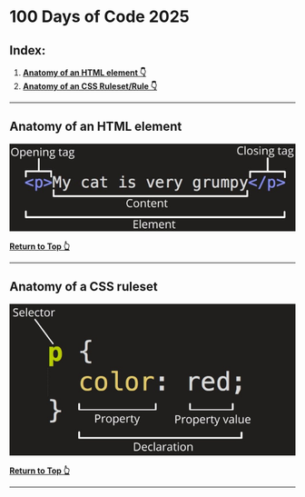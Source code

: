 # 100 Days of Code 2025

## Index:

1. **[Anatomy of an HTML element 👇](#anatomy-of-an-html-element)**
1. **[Anatomy of an CSS Ruleset/Rule 👇](#anatomy-of-a-css-ruleset)**

---

## Anatomy of an HTML element

![HTML Anatomy](./01-html-css-basics/extra-files/html-anatomy.jpg)  


**[Return to Top 👆](#100-days-of-code-2025)**  

---

## Anatomy of a CSS ruleset

![Anatomy of a CSS ruleset](./01-html-css-basics/extra-files/css-anatomy.jpg)  


**[Return to Top 👆](#100-days-of-code-2025)**  

---
